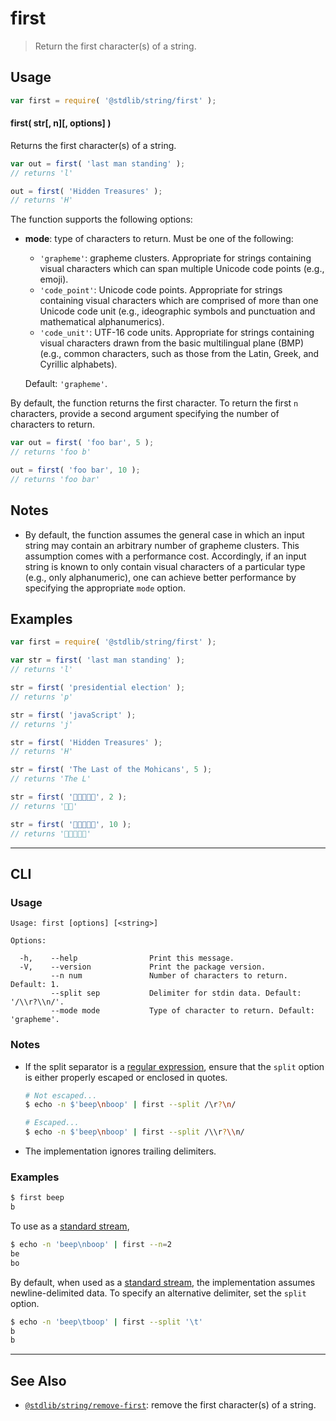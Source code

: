 <!--

@license Apache-2.0

Copyright (c) 2023 The Stdlib Authors.

Licensed under the Apache License, Version 2.0 (the "License");
you may not use this file except in compliance with the License.
You may obtain a copy of the License at

   http://www.apache.org/licenses/LICENSE-2.0

Unless required by applicable law or agreed to in writing, software
distributed under the License is distributed on an "AS IS" BASIS,
WITHOUT WARRANTIES OR CONDITIONS OF ANY KIND, either express or implied.
See the License for the specific language governing permissions and
limitations under the License.

-->

# first

> Return the first character(s) of a string.

<section class="usage">

## Usage

```javascript
var first = require( '@stdlib/string/first' );
```

#### first( str\[, n]\[, options] )

Returns the first character(s) of a string.

```javascript
var out = first( 'last man standing' );
// returns 'l'

out = first( 'Hidden Treasures' );
// returns 'H'
```

The function supports the following options:

-   **mode**: type of characters to return. Must be one of the following:

    -   `'grapheme'`: grapheme clusters. Appropriate for strings containing visual characters which can span multiple Unicode code points (e.g., emoji).
    -   `'code_point'`: Unicode code points. Appropriate for strings containing visual characters which are comprised of more than one Unicode code unit (e.g., ideographic symbols and punctuation and mathematical alphanumerics).
    -   `'code_unit'`: UTF-16 code units. Appropriate for strings containing visual characters drawn from the basic multilingual plane (BMP) (e.g., common characters, such as those from the Latin, Greek, and Cyrillic alphabets).

    Default: `'grapheme'`.

By default, the function returns the first character. To return the first `n` characters, provide a second argument specifying the number of characters to return.

```javascript
var out = first( 'foo bar', 5 );
// returns 'foo b'

out = first( 'foo bar', 10 );
// returns 'foo bar'
```

</section>

<!-- /.usage -->

<!-- Package usage notes. Make sure to keep an empty line after the `section` element and another before the `/section` close. -->

<section class="notes">

## Notes

-   By default, the function assumes the general case in which an input string may contain an arbitrary number of grapheme clusters. This assumption comes with a performance cost. Accordingly, if an input string is known to only contain visual characters of a particular type (e.g., only alphanumeric), one can achieve better performance by specifying the appropriate `mode` option.

</section>

<!-- /.notes -->

<section class="examples">

## Examples

<!-- eslint no-undef: "error" -->

```javascript
var first = require( '@stdlib/string/first' );

var str = first( 'last man standing' );
// returns 'l'

str = first( 'presidential election' );
// returns 'p'

str = first( 'javaScript' );
// returns 'j'

str = first( 'Hidden Treasures' );
// returns 'H'

str = first( 'The Last of the Mohicans', 5 );
// returns 'The L'

str = first( '🐶🐮🐷🐰🐸', 2 );
// returns '🐶🐮'

str = first( '🐶🐮🐷🐰🐸', 10 );
// returns '🐶🐮🐷🐰🐸'
```

</section>

<!-- /.examples -->

* * *

<section class="cli">

## CLI

<section class="usage">

### Usage

```text
Usage: first [options] [<string>]

Options:

  -h,    --help                Print this message.
  -V,    --version             Print the package version.
         --n num               Number of characters to return. Default: 1.
         --split sep           Delimiter for stdin data. Default: '/\\r?\\n/'.
         --mode mode           Type of character to return. Default: 'grapheme'.
```

</section>

<!-- /.usage -->

<!-- CLI usage notes. Make sure to keep an empty line after the `section` element and another before the `/section` close. -->

<section class="notes">

### Notes

-   If the split separator is a [regular expression][mdn-regexp], ensure that the `split` option is either properly escaped or enclosed in quotes.

    ```bash
    # Not escaped...
    $ echo -n $'beep\nboop' | first --split /\r?\n/

    # Escaped...
    $ echo -n $'beep\nboop' | first --split /\\r?\\n/
    ```

-   The implementation ignores trailing delimiters.

</section>

<!-- /.notes -->

<section class="examples">

### Examples

```bash
$ first beep
b
```

To use as a [standard stream][standard-streams],

```bash
$ echo -n 'beep\nboop' | first --n=2
be
bo
```

By default, when used as a [standard stream][standard-streams], the implementation assumes newline-delimited data. To specify an alternative delimiter, set the `split` option.

```bash
$ echo -n 'beep\tboop' | first --split '\t'
b
b
```

</section>

<!-- /.examples -->

</section>

<!-- /.cli -->

<!-- Section for related `stdlib` packages. Do not manually edit this section, as it is automatically populated. -->

<section class="related">

* * *

## See Also

-   <span class="package-name">[`@stdlib/string/remove-first`][@stdlib/string/remove-first]</span><span class="delimiter">: </span><span class="description">remove the first character(s) of a string.</span>

</section>

<!-- /.related -->

<!-- Section for all links. Make sure to keep an empty line after the `section` element and another before the `/section` close. -->

<section class="links">

[standard-streams]: https://en.wikipedia.org/wiki/Standard_streams

[mdn-regexp]: https://developer.mozilla.org/en-US/docs/Web/JavaScript/Guide/Regular_Expressions

<!-- <related-links> -->

[@stdlib/string/remove-first]: https://github.com/stdlib-js/stdlib/tree/develop/lib/node_modules/%40stdlib/string/remove-first

<!-- </related-links> -->

</section>

<!-- /.links -->
